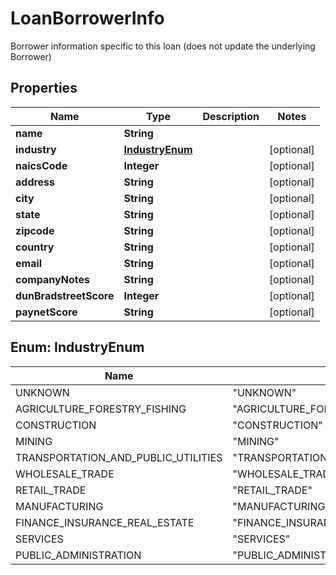 

# LoanBorrowerInfo

Borrower information specific to this loan (does not update the underlying Borrower)
## Properties

Name | Type | Description | Notes
------------ | ------------- | ------------- | -------------
**name** | **String** |  | 
**industry** | [**IndustryEnum**](#IndustryEnum) |  |  [optional]
**naicsCode** | **Integer** |  |  [optional]
**address** | **String** |  |  [optional]
**city** | **String** |  |  [optional]
**state** | **String** |  |  [optional]
**zipcode** | **String** |  |  [optional]
**country** | **String** |  |  [optional]
**email** | **String** |  |  [optional]
**companyNotes** | **String** |  |  [optional]
**dunBradstreetScore** | **Integer** |  |  [optional]
**paynetScore** | **String** |  |  [optional]



## Enum: IndustryEnum

Name | Value
---- | -----
UNKNOWN | &quot;UNKNOWN&quot;
AGRICULTURE_FORESTRY_FISHING | &quot;AGRICULTURE_FORESTRY_FISHING&quot;
CONSTRUCTION | &quot;CONSTRUCTION&quot;
MINING | &quot;MINING&quot;
TRANSPORTATION_AND_PUBLIC_UTILITIES | &quot;TRANSPORTATION_AND_PUBLIC_UTILITIES&quot;
WHOLESALE_TRADE | &quot;WHOLESALE_TRADE&quot;
RETAIL_TRADE | &quot;RETAIL_TRADE&quot;
MANUFACTURING | &quot;MANUFACTURING&quot;
FINANCE_INSURANCE_REAL_ESTATE | &quot;FINANCE_INSURANCE_REAL_ESTATE&quot;
SERVICES | &quot;SERVICES&quot;
PUBLIC_ADMINISTRATION | &quot;PUBLIC_ADMINISTRATION&quot;



